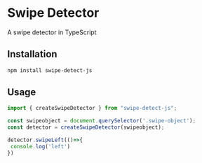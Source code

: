 # Swipe Detector

A swipe detector in TypeScript

## Installation

```bash
npm install swipe-detect-js

```

## Usage 

 ```typescript
 import { createSwipeDetector } from "swipe-detect-js";
 
 const swipeobject = document.querySelector('.swipe-object');
 const detector = createSwipeDetector(swipeobject);
 
 detector.swipeLeft(()=>{
  console.log('left')
 })
 ```


